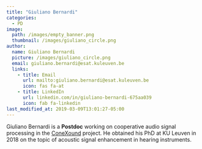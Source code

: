 ```yaml
---
title: "Giuliano Bernardi"
categories:
  - PD
image: 
  path: /images/empty_banner.png
  thumbnail: /images/giuliano_circle.png
author:
  name: Giuliano Bernardi
  picture: /images/giuliano_circle.png
  email: giuliano.bernardi@esat.kuleuven.be
  links:
    - title: Email
      url: mailto:giuliano.bernardi@esat.kuleuven.be
      icon: fas fa-at    
    - title: LinkedIn
      url: linkedin.com/in/giuliano-bernardi-675aa039
      icon: fab fa-linkedin
last_modified_at: 2019-03-09T13:01:27-05:00
---
```


Giuliano Bernardi is a **Postdoc** working on cooperative audio signal processing in the [ConeXound](projects/conexound/) project. He obtained his PhD at KU Leuven in 2018 on the topic of acoustic signal enhancement in hearing instruments.
